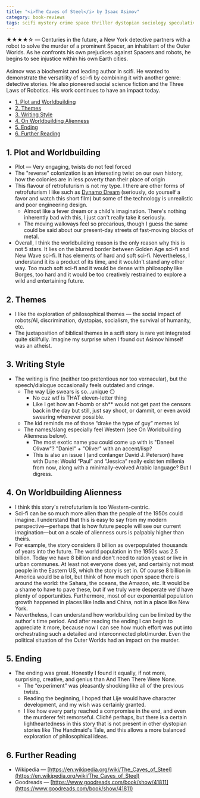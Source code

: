 ```yaml
---
title: "<i>The Caves of Steel</i> by Isaac Asimov"
category: book-reviews
tags: scifi mystery crime space thriller dystopian sociology speculative
---
```

★★★★☆ — Centuries in the future, a New York detective partners with a robot to solve the murder of a prominent Spacer, an inhabitant of the Outer Worlds. As he confronts his own prejudices against Spacers and robots, he begins to see injustice within his own Earth cities.<br><br> Asimov was a biochemist and leading author in scifi. He wanted to demonstrate the versatility of sci-fi by combining it with another genre: detective stories. He also pioneered social science fiction and the Three Laws of Robotics. His work continues to have an impact today. 

<!--split-->

- [1. Plot and Worldbuilding](#1-plot-and-worldbuilding)
- [2. Themes](#2-themes)
- [3. Writing Style](#3-writing-style)
- [4. On Worldbuilding Alienness](#4-on-worldbuilding-alienness)
- [5. Ending](#5-ending)
- [6. Further Reading](#6-further-reading)

<!--split-->

## 1. Plot and Worldbuilding
* Plot — Very engaging, twists do not feel forced
* The "reverse" colonization is an interesting twist on our own history, how the colonies are in less poverty than their place of origin
* This flavour of retrofuturism is not my type. I there are other forms of retrofuturism I like such as [Dynamo Dream](https://www.youtube.com/watch?v=LsGZ_2RuJ2A&pp=ygUMZHluYW1vIGRyZWFt) (seriously, do yourself a favor and watch this short film) but some of the technology is unrealistic and poor engineering design.
  * Almost like a fever dream or a child's imagination. There's nothing inherently bad with this, I just can't really take it seriously.
  * The moving walkways feel so precarious, though I guess the same could be said about our present-day streets of fast-moving blocks of metal.
* Overall, I think the worldbuilding reason is the only reason why this is not 5 stars. It lies on the blurred border between Golden Age sci-fi and New Wave sci-fi. It has elements of hard and soft sci-fi. Nevertheless, I understand it its a product of its time, and it wouldn't stand any other way. Too much soft sci-fi and it would be dense with philosophy like Borges, too hard and it would be too creatively restrained to explore a wild and entertaining future.

## 2. Themes
* I like the exploration of philosophical themes — the social impact of robots/AI, discrimination, dystopias, socialism, the survival of humanity, etc.
* The juxtaposition of biblical themes in a scifi story is rare yet integrated quite skillfully. Imagine my surprise when I found out Asimov himself was an atheist.

## 3. Writing Style
* The writing is fine (neither too pretentious nor too vernacular), but the speech/dialogue occasionally feels outdated and cringe.
  * The way Lije swears is so...unique 😶
    * No cuz wtf is THAT eleven-letter thing
    * Like I get how an f-bomb or sh** would not get past the censors back in the day but still, just say shoot, or dammit, or even avoid swearing whenever possible.
  * The kid reminds me of those “drake the type of guy” memes lol
  * The names/slang especially feel Western (see On Worldbuilding Alienness below).
    * The most exotic name you could come up with is "Daneel Olivaw"? "Daniel" + "Oliver" with an accent/lisp?
    * This is also an issue I (and conlanger David J. Peterson) have with Dune: Would “Paul” and “Jessica” really exist ten millenia from now, along with a minimally-evolved Arabic language? But I digress.

## 4. On Worldbuilding Alienness
* I think this story's retrofuturism is too Western-centric.
* Sci-fi can be so much more alien than the people of the 1950s could imagine. I understand that this is easy to say from my modern perspective—perhaps that is how future people will see our current imagination—but on a scale of alienness ours is palpably higher than theirs.
* For example, the story considers 8 billion as overpopulated thousands of years into the future. The world population in the 1950s was 2.5 billion. Today we have 8 billion and don't need to ration yeast or live in urban communes. At least not everyone does yet, and certainly not most people in the Eastern US, which the story is set in. Of course 8 billion in America would be a lot, but think of how much open space there is around the world: the Sahara, the oceans, the Amazon, etc. It would be a shame to have to pave these, but if we truly were desperate we'd have plenty of opportunities. Furthermore, most of our exponential population growth happened in places like India and China, not in a place like New York.
* Nevertheless, I can understand how worldbuilding can be limited by the author's time period. And after reading the ending I can begin to appreciate it more, because now I can see how much effort was put into orchestrating such a detailed and interconnected plot/murder. Even the political situation of the Outer Worlds had an impact on the murder.

## 5. Ending
* The ending was great. Honestly I found it equally, if not more, surprising, creative, and genius than And Then There Were None.
  * The “experiment” was pleasantly shocking like all of the previous twists.
  * Reading the beginning, I hoped that Lije would have character development, and my wish was certainly granted.
  * I like how every party reached a compromise in the end, and even the murderer felt remorseful. Cliché perhaps, but there is a certain lightheartedness in this story that is not present in other dystopian stories like The Handmaid's Tale, and this allows a more balanced exploration of philosophical ideas.

## 6. Further Reading
* Wikipedia — [https://en.wikipedia.org/wiki/The_Caves_of_Steel](https://en.wikipedia.org/wiki/The_Caves_of_Steel)
* Goodreads — [https://www.goodreads.com/book/show/41811](https://www.goodreads.com/book/show/41811)
